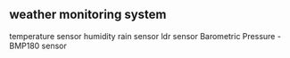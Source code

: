 weather monitoring system
---------------------------------
temperature sensor
humidity
rain sensor
ldr sensor
Barometric Pressure - BMP180 sensor